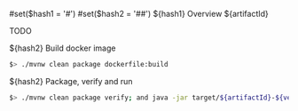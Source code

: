 #set($hash1 = '#')
#set($hash2 = '##')
${hash1} Overview ${artifactId}

TODO

${hash2} Build docker image

```bash
$> ./mvnw clean package dockerfile:build
```

${hash2} Package, verify and run

```bash
$> ./mvnw clean package verify; and java -jar target/${artifactId}-${version}.jar
```
